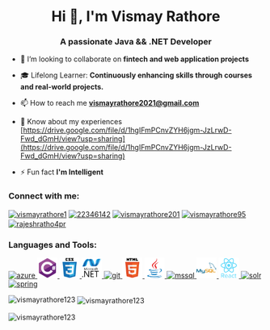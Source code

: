 <h1 align="center">Hi 👋, I'm Vismay Rathore</h1>
<h3 align="center">A passionate Java && .NET Developer</h3>

- 👯 I’m looking to collaborate on **fintech and web application projects**

- 🎓 Lifelong Learner: **Continuously enhancing skills through courses and real-world projects.**

- 📫 How to reach me **vismayrathore2021@gmail.com**

- 📄 Know about my experiences [https://drive.google.com/file/d/1hgIFmPCnvZYH6jgm-JzLrwD-Fwd_dGmH/view?usp=sharing](https://drive.google.com/file/d/1hgIFmPCnvZYH6jgm-JzLrwD-Fwd_dGmH/view?usp=sharing)

- ⚡ Fun fact **I'm Intelligent**

<h3 align="left">Connect with me:</h3>
<p align="left">
<a href="https://linkedin.com/in/vismayrathore1" target="blank"><img align="center" src="https://raw.githubusercontent.com/rahuldkjain/github-profile-readme-generator/master/src/images/icons/Social/linked-in-alt.svg" alt="vismayrathore1" height="30" width="40" /></a>
<a href="https://stackoverflow.com/users/22346142" target="blank"><img align="center" src="https://raw.githubusercontent.com/rahuldkjain/github-profile-readme-generator/master/src/images/icons/Social/stack-overflow.svg" alt="22346142" height="30" width="40" /></a>
<a href="https://www.hackerrank.com/vismayrathore201" target="blank"><img align="center" src="https://raw.githubusercontent.com/rahuldkjain/github-profile-readme-generator/master/src/images/icons/Social/hackerrank.svg" alt="vismayrathore201" height="30" width="40" /></a>
<a href="https://www.leetcode.com/vismayrathore95" target="blank"><img align="center" src="https://raw.githubusercontent.com/rahuldkjain/github-profile-readme-generator/master/src/images/icons/Social/leet-code.svg" alt="vismayrathore95" height="30" width="40" /></a>
<a href="https://auth.geeksforgeeks.org/user/rajeshratho4pr" target="blank"><img align="center" src="https://raw.githubusercontent.com/rahuldkjain/github-profile-readme-generator/master/src/images/icons/Social/geeks-for-geeks.svg" alt="rajeshratho4pr" height="30" width="40" /></a>
</p>

<h3 align="left">Languages and Tools:</h3>
<p align="left"> <a href="https://azure.microsoft.com/en-in/" target="_blank" rel="noreferrer"> <img src="https://www.vectorlogo.zone/logos/microsoft_azure/microsoft_azure-icon.svg" alt="azure" width="40" height="40"/> </a> <a href="https://www.w3schools.com/cs/" target="_blank" rel="noreferrer"> <img src="https://raw.githubusercontent.com/devicons/devicon/master/icons/csharp/csharp-original.svg" alt="csharp" width="40" height="40"/> </a> <a href="https://www.w3schools.com/css/" target="_blank" rel="noreferrer"> <img src="https://raw.githubusercontent.com/devicons/devicon/master/icons/css3/css3-original-wordmark.svg" alt="css3" width="40" height="40"/> </a> <a href="https://dotnet.microsoft.com/" target="_blank" rel="noreferrer"> <img src="https://raw.githubusercontent.com/devicons/devicon/master/icons/dot-net/dot-net-original-wordmark.svg" alt="dotnet" width="40" height="40"/> </a> <a href="https://git-scm.com/" target="_blank" rel="noreferrer"> <img src="https://www.vectorlogo.zone/logos/git-scm/git-scm-icon.svg" alt="git" width="40" height="40"/> </a> <a href="https://www.w3.org/html/" target="_blank" rel="noreferrer"> <img src="https://raw.githubusercontent.com/devicons/devicon/master/icons/html5/html5-original-wordmark.svg" alt="html5" width="40" height="40"/> </a> <a href="https://www.java.com" target="_blank" rel="noreferrer"> <img src="https://raw.githubusercontent.com/devicons/devicon/master/icons/java/java-original.svg" alt="java" width="40" height="40"/> </a> <a href="https://www.microsoft.com/en-us/sql-server" target="_blank" rel="noreferrer"> <img src="https://www.svgrepo.com/show/303229/microsoft-sql-server-logo.svg" alt="mssql" width="40" height="40"/> </a> <a href="https://www.mysql.com/" target="_blank" rel="noreferrer"> <img src="https://raw.githubusercontent.com/devicons/devicon/master/icons/mysql/mysql-original-wordmark.svg" alt="mysql" width="40" height="40"/> </a> <a href="https://reactjs.org/" target="_blank" rel="noreferrer"> <img src="https://raw.githubusercontent.com/devicons/devicon/master/icons/react/react-original-wordmark.svg" alt="react" width="40" height="40"/> </a> <a href="https://lucene.apache.org/solr/" target="_blank" rel="noreferrer"> <img src="https://www.vectorlogo.zone/logos/apache_solr/apache_solr-icon.svg" alt="solr" width="40" height="40"/> </a> <a href="https://spring.io/" target="_blank" rel="noreferrer"> <img src="https://www.vectorlogo.zone/logos/springio/springio-icon.svg" alt="spring" width="40" height="40"/> </a> </p>

<p><img align="left" src="https://github-readme-stats.vercel.app/api/top-langs?username=vismayrathore123&show_icons=true&locale=en&layout=compact" alt="vismayrathore123" /></p>

<p>&nbsp;<img align="center" src="https://github-readme-stats.vercel.app/api?username=vismayrathore123&show_icons=true&locale=en" alt="vismayrathore123" /></p>

<p><img align="center" src="https://github-readme-streak-stats.herokuapp.com/?user=vismayrathore123&" alt="vismayrathore123" /></p>
